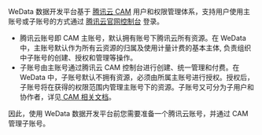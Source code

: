 WeData 数据开发平台基于 [腾讯云 CAM](https://cloud.tencent.com/document/product/598) 用户和权限管理体系，支持用户使用主账号或子账号的方式通过 [腾讯云官网控制台](https://console.cloud.tencent.com/) 登录。
- 腾讯云账号即 CAM 主账号，默认拥有账号下腾讯云所有资源。在 WeData 中，主账号默认作为所有云资源的归属及使用计量计费的基本主体, 负责组织中子账号的创建、授权和管理等操作。
- 子账号由主账号通过腾讯云 CAM 控制台进行创建、统一管理和付费。在 WeData 中，子账号默认不拥有资源，必须由所属主账号进行授权。授权后，子账号将在获得的权限范围内管理主账号下的资源。子账号又可分为子用户和协作者，详见[ CAM 相关文档](https://cloud.tencent.com/document/product/598/54458)。

因此，使用 WeData 数据开发平台前您需要准备一个腾讯云账号，并通过 CAM 管理子账号。
